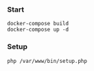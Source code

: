 ### Start```docker-compose builddocker-compose up -d```### Setup```php /var/www/bin/setup.php```